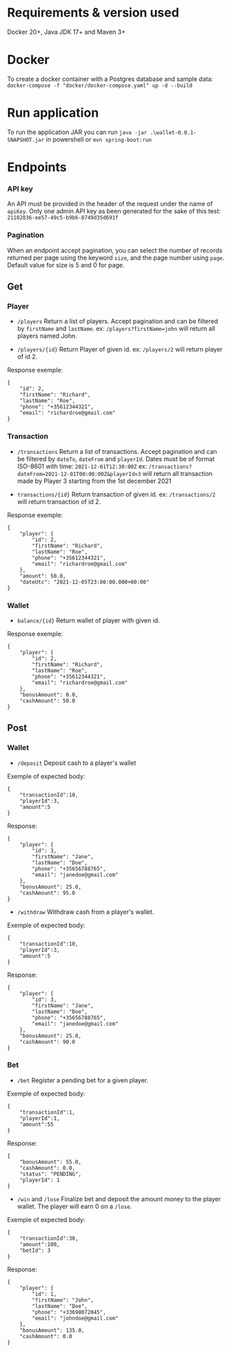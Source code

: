 # Requirements & version used
Docker 20+, Java JDK 17+ and Maven 3+

# Docker
To create a docker container with a Postgres database and sample data: 
`docker-compose -f "docker/docker-compose.yaml" up -d --build`

# Run application
To run the application JAR you can run `java -jar .\wallet-0.0.1-SNAPSHOT.jar` in powershell
or `mvn spring-boot:run`


# Endpoints
### API key
An API must be provided in the header of the request under the name of `apiKey`.
Only one admin API key as been generated for the sake of this test: `21102836-ee57-49c5-b9b6-8749d35d691f`
### Pagination
When an endpoint accept pagination, you can select the number of records returned per page using the keyword `size`, and the page number using `page`.
Default value for size is 5 and 0 for page.

## Get
### Player
- `/players`
Return a list of players. Accept pagination and can be filtered by `firstName` and `lastName`.
ex: `/players?firstName=john` will return all players named John.

- `/players/{id}`
Return Player of given id.
ex: `/players/2` will return player of id 2.

Response exemple:
```
{
    "id": 2,
    "firstName": "Richard",
    "lastName": "Roe",
    "phone": "+35612344321",
    "email": "richardroe@gmail.com"
}
```

### Transaction
- `/transactions`
Return a list of transactions. Accept pagination and can be filtered by `dateTo`, `dateFrom` and `playerId`.
Dates must be of format ISO-8601 with time: `2021-12-01T12:30:00Z`
ex: `/transactions?dateFrom=2021-12-01T00:00:00Z&playerId=3` will return all transaction made by Player 3 starting from the 1st december 2021

- `transactions/{id}`
Return transaction of given id.
ex: `/transactions/2` will return transaction of id 2.

Response exemple:
```
{
    "player": {
        "id": 2,
        "firstName": "Richard",
        "lastName": "Roe",
        "phone": "+35612344321",
        "email": "richardroe@gmail.com"
    },
    "amount": 50.0,
    "dateUtc": "2021-12-05T23:00:00.000+00:00"
}
```

### Wallet
- `balance/{id}`
Return wallet of player with given id.

Response exemple:
```
{
    "player": {
        "id": 2,
        "firstName": "Richard",
        "lastName": "Roe",
        "phone": "+35612344321",
        "email": "richardroe@gmail.com"
    },
    "bonusAmount": 0.0,
    "cashAmount": 50.0
}
```


## Post
### Wallet
- `/deposit`
Deposit cash to a player's wallet

Exemple of expected body:
```
{
    "transactionId":10,
    "playerId":3,
    "amount":5
}
```

Response:
```
{
    "player": {
        "id": 3,
        "firstName": "Jane",
        "lastName": "Doe",
        "phone": "+35656788765",
        "email": "janedoe@gmail.com"
    },
    "bonusAmount": 25.0,
    "cashAmount": 95.0
}
```


- `/withdraw`
Withdraw cash from a player's wallet.

Exemple of expected body:
```
{
    "transactionId":10,
    "playerId":3,
    "amount":5
}
```

Response:
```
{
    "player": {
        "id": 3,
        "firstName": "Jane",
        "lastName": "Doe",
        "phone": "+35656788765",
        "email": "janedoe@gmail.com"
    },
    "bonusAmount": 25.0,
    "cashAmount": 90.0
}
```

### Bet
- `/bet`
Register a pending bet for a given player.

Exemple of expected body:
```
{
    "transactionId":1,
    "playerId":1,
    "amount":55
}
```

Response:
```
{
    "bonusAmount": 55.0,
    "cashAmount": 0.0,
    "status": "PENDING",
    "playerId": 1
}
```

- `/win` and `/lose`
Finalize bet and deposit the amount money to the player wallet. The player will earn 0 on a `/lose`.

Exemple of expected body:
```
{
    "transactionId":30,
    "amount":100,
    "betId": 3
}
```

Response:
```
{
    "player": {
        "id": 1,
        "firstName": "John",
        "lastName": "Doe",
        "phone": "+33698072045",
        "email": "johndoe@gmail.com"
    },
    "bonusAmount": 135.0,
    "cashAmount": 0.0
}
```


